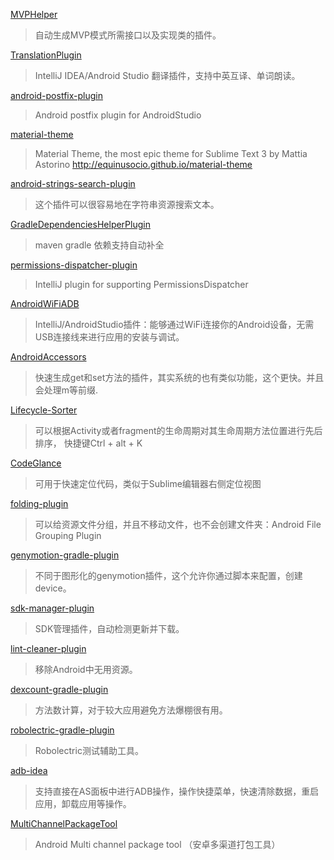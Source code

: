 [MVPHelper](https://github.com/githubwing/MVPHelper)

> 自动生成MVP模式所需接口以及实现类的插件。

[TranslationPlugin](http://yiiguxing.github.io/TranslationPlugin/index.html)

> IntelliJ IDEA/Android Studio 翻译插件，支持中英互译、单词朗读。

[android-postfix-plugin](https://github.com/takahirom/android-postfix-plugin)

> Android postfix plugin for AndroidStudio

[material-theme](https://github.com/equinusocio/material-theme)

> Material Theme, the most epic theme for Sublime Text 3 by Mattia Astorino http://equinusocio.github.io/material-theme

[android-strings-search-plugin](https://github.com/konifar/android-strings-search-plugin)

> 这个插件可以很容易地在字符串资源搜索文本。

[GradleDependenciesHelperPlugin](https://github.com/ligi/GradleDependenciesHelperPlugin)

> maven gradle 依赖支持自动补全

[permissions-dispatcher-plugin](https://github.com/shiraji/permissions-dispatcher-plugin)

> IntelliJ plugin for supporting PermissionsDispatcher

[AndroidWiFiADB](https://github.com/pedrovgs/AndroidWiFiADB)

> IntelliJ/AndroidStudio插件：能够通过WiFi连接你的Android设备，无需USB连接线来进行应用的安装与调试。

[AndroidAccessors](https://github.com/jonstaff/AndroidAccessors)

> 快速生成get和set方法的插件，其实系统的也有类似功能，这个更快。并且会处理m等前缀.

[Lifecycle-Sorter](https://github.com/armandAkop/Lifecycle-Sorter)

>可以根据Activity或者fragment的生命周期对其生命周期方法位置进行先后排序， 快捷键Ctrl + alt + K

[CodeGlance](https://github.com/Vektah/CodeGlance)

> 可用于快速定位代码，类似于Sublime编辑器右侧定位视图

[folding-plugin](https://github.com/dmytrodanylyk/folding-plugin)

> 可以给资源文件分组，并且不移动文件，也不会创建文件夹：Android File Grouping Plugin

[genymotion-gradle-plugin](https://github.com/Genymobile/genymotion-gradle-plugin)

> 不同于图形化的genymotion插件，这个允许你通过脚本来配置，创建device。

[sdk-manager-plugin](https://github.com/JakeWharton/sdk-manager-plugin)

> SDK管理插件，自动检测更新并下载。

[lint-cleaner-plugin](https://github.com/marcoRS/lint-cleaner-plugin)

> 移除Android中无用资源。

[dexcount-gradle-plugin](https://github.com/KeepSafe/dexcount-gradle-plugin)

> 方法数计算，对于较大应用避免方法爆棚很有用。

[robolectric-gradle-plugin](https://github.com/robolectric/robolectric-gradle-plugin)

> Robolectric测试辅助工具。

[adb-idea](https://github.com/pbreault/adb-idea)

> 支持直接在AS面板中进行ADB操作，操作快捷菜单，快速清除数据，重启应用，卸载应用等操作。

[MultiChannelPackageTool](https://github.com/seven456/MultiChannelPackageTool)

> Android Multi channel package tool （安卓多渠道打包工具）
